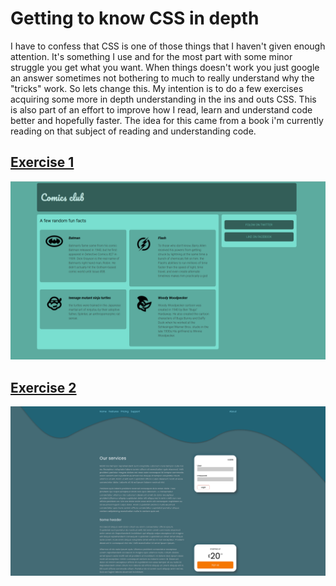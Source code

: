 # Getting to know CSS in depth

I have to confess that CSS is one of those things that I haven't given enough attention. It's something I use and for the most part with some minor struggle you get what you want. When things doesn't work you just google an answer sometimes not bothering to much to really understand why the "tricks" work. So lets change this.  My intention
is to do a few exercises acquiring some more in depth understanding in the ins and outs CSS. This is also part of an effort to improve how I read, learn and understand code better and hopefully faster. The idea for this came from a book i'm currently reading on that subject of reading and understanding code.

## [Exercise 1](./floats)
 ![first](./floats/img/readme/floatpage.png)   

 ## [Exercise 2](./flex)
 ![first](./flex/img/readme/layout.png)   